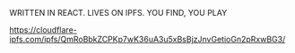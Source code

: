 WRITTEN IN REACT. LIVES ON IPFS. YOU FIND, YOU PLAY

https://cloudflare-ipfs.com/ipfs/QmRoBbkZCPKp7wK36uA3u5xBsBjzJnvGetioGn2pRxwBG3/

